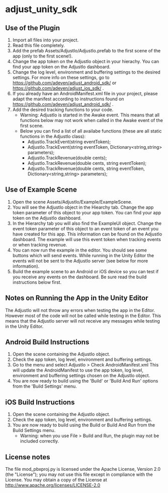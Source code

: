 adjust_unity_sdk
================

Use of the Plugin
-----------------------------
1. Import all files into your project.
2. Read this file completely.
3. Add the prefab Assets/AdjustIo/AdjustIo.prefab to the first scene of the app (only to the first scene!).
4. Change the app token on the AdjustIo object in your hierachy. You can find your app token on the AdjustIo dashboard.
5. Change the log level, environment and buffering settings to the desired settings. For more info on these settings, go to https://github.com/adeven/adjust_android_sdk/ or https://github.com/adeven/adjust_ios_sdk/ .
6. If you already have an AndroidManifest.xml file in your project, please adapt the manifest according to instructions found on https://github.com/adeven/adjust_android_sdk/ .
7. Add the desired tracking functions to your code.
	- Warning: AdjustIo is started in the Awake event. This means that all functions below may not work when called in the Awake event of the first scene.
	- Below you can find a list of all availabe functions (these are all static functions in the AdjustIo class):
		- AdjustIo.TrackEvent(string eventToken);
		- AdjustIo.TrackEvent(string eventToken, Dictionary&lt;string,string&gt; parameters);
		- AdjustIo.TrackRevenue(double cents);
		- AdjustIo.TrackRevenue(double cents, string eventToken);
		- AdjustIo.TrackRevenue(double cents, string eventToken, Dictionary&lt;string,string&gt; parameters);
	
Use of Example Scene
--------------------------------
1. Open the scene Assets/AdjustIo/Example/ExampleScene.
2. You will see the AdjustIo object in the Hiearchy tab. Change the app token parameter of this object to your app token. You can find your app token on the AdjustIo dashboard.
3. In the Hierarchy tab you will also find the ExampleUI object. Change the event token parameter of this object to an event token of an event you have created for this app. This information can be found on the AdjustIo dashboard. The example will use this event token when tracking events or when tracking revenue.
4. You can now run the example in the editor. You should see some buttons which will send events. While running in the Unity Editor the events will not be sent to the AdjustIo server (see below for more information).
5. Build the example scene to an Android or iOS device so you can test if you receive any events on the dashboard. Be sure read the build instructions below first.

Notes on Running the App in the Unity Editor
--------------------------------------------------------
The AdjustIo will not throw any errors when testing the app in the Editor. However most of the
code will not be called while testing in the Editor. This means that the AdjustIo server will
not receive any messages while testing in the Unity Editor.


Android Build Instructions
--------------------------------------
1. Open the scene containing the AdjustIo object.
2. Check the app token, log level, environment and buffering settings.
3. Go to the menu and select AdjustIo > Check AndroidManifest.xml This will update the AndroidManifest to use the app token, log level, environment and buffering settings chosen on the AdjustIo object.
4. You are now ready to build using the 'Build' or 'Build And Run' options from the 'Build Settings' menu.

iOS Build Instructions 
--------------------------------------
1. Open the scene containing the AdjustIo object.
2. Check the app token, log level, environment and buffering settings. 
3. You are now ready to build using the Build or Build And Run from the Build Settings menu. 
	- Warning: when you use File > Build and Run, the plugin may not be included correctly.


License notes
-------------

The file mod_pbxproj.py is licensed under the Apache License, Version 2.0 (the "License");
you may not use this file except in compliance with the License.
You may obtain a copy of the License at http://www.apache.org/licenses/LICENSE-2.0
